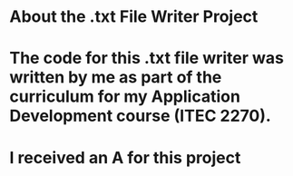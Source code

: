# About the .txt File Writer Project

# The code for this .txt file writer was written by me as part of the curriculum for my Application Development course (ITEC 2270).
# I received an A for this project
